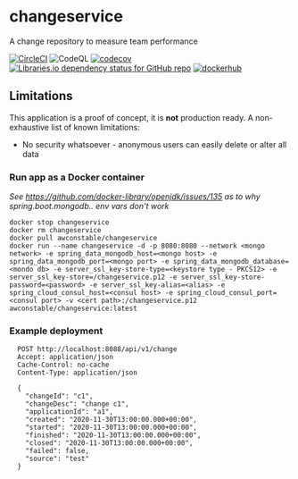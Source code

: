 # changeservice
A change repository to measure team performance

[![CircleCI](https://circleci.com/gh/awconstable/changeservice.svg?style=shield)](https://circleci.com/gh/awconstable/changeservice)
![CodeQL](https://github.com/awconstable/changeservice/workflows/CodeQL/badge.svg)
[![codecov](https://codecov.io/gh/awconstable/changeservice/branch/main/graph/badge.svg)](https://codecov.io/gh/awconstable/changeservice)
[![Libraries.io dependency status for GitHub repo](https://img.shields.io/librariesio/github/awconstable/changeservice.svg)](https://libraries.io/github/awconstable/changeservice)
[![dockerhub](https://img.shields.io/docker/pulls/awconstable/changeservice.svg)](https://cloud.docker.com/repository/docker/awconstable/changeservice)

## Limitations

This application is a proof of concept, it is **not** production ready.
A non-exhaustive list of known limitations:
* No security whatsoever - anonymous users can easily delete or alter all data

### Run app as a Docker container

*See https://github.com/docker-library/openjdk/issues/135 as to why spring.boot.mongodb.. env vars don't work*

```
docker stop changeservice
docker rm changeservice
docker pull awconstable/changeservice
docker run --name changeservice -d -p 8080:8080 --network <mongo network> -e spring_data_mongodb_host=<mongo host> -e spring_data_mongodb_port=<mongo port> -e spring_data_mongodb_database=<mondo db> -e server_ssl_key-store-type=<keystore type - PKCS12> -e server_ssl_key-store=/changeservice.p12 -e server_ssl_key-store-password=<password> -e server_ssl_key-alias=<alias> -e spring_cloud_consul_host=<consul host> -e spring_cloud_consul_port=<consul port> -v <cert path>:/changeservice.p12 awconstable/changeservice:latest
```

### Example deployment

```
  POST http://localhost:8088/api/v1/change
  Accept: application/json
  Cache-Control: no-cache
  Content-Type: application/json
  
  {
    "changeId": "c1",  
    "changeDesc": "change c1",
    "applicationId": "a1",  
    "created": "2020-11-30T13:00:00.000+00:00", 
    "started": "2020-11-30T13:00:00.000+00:00",    
    "finished": "2020-11-30T13:00:00.000+00:00", 
    "closed": "2020-11-30T13:00:00.000+00:00", 
    "failed": false,
    "source": "test"
  }
```
